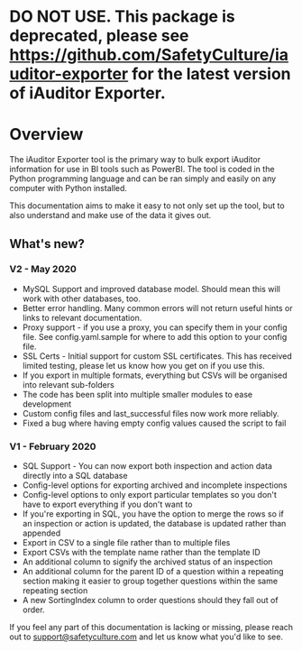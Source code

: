 # DO NOT USE. This package is deprecated, please see https://github.com/SafetyCulture/iauditor-exporter for the latest version of iAuditor Exporter.

# Overview
The iAuditor Exporter tool is the primary way to bulk export iAuditor information for use in BI tools such as PowerBI. The tool is coded in the Python programming language and can be ran simply and easily on any computer with Python installed.

This documentation aims to make it easy to not only set up the tool, but to also understand and make use of the data it gives out.

## What's new?

### V2 - May 2020
* MySQL Support and improved database model. Should mean this will work with other databases, too. 
* Better error handling. Many common errors will not return useful hints or links to relevant documentation.
* Proxy support - if you use a proxy, you can specify them in your config file. See config.yaml.sample for where to add this option to your config file.
* SSL Certs - Initial support for custom SSL certificates. This has received limited testing, please let us know how you get on if you use this.
* If you export in multiple formats, everything but CSVs will be organised into relevant sub-folders
* The code has been split into multiple smaller modules to ease development
* Custom config files and last_successful files now work more reliably. 
* Fixed a bug where having empty config values caused the script to fail

### V1 - February 2020

* SQL Support - You can now export both inspection and action data directly into a SQL database
* Config-level options for exporting archived and incomplete inspections
* Config-level options to only export particular templates so you don't have to export everything if you don't want to
* If you're exporting in SQL, you have the option to merge the rows so if an inspection or action is updated, the database is updated rather than appended 
* Export in CSV to a single file rather than to multiple files
* Export CSVs with the template name rather than the template ID 
* An additional column to signify the archived status of an inspection
* An additional column for the parent ID of a question within a repeating section making it easier to group together questions within the same repeating section
* A new SortingIndex column to order questions should they fall out of order.  


If you feel any part of this documentation is lacking or missing, please reach out to support@safetyculture.com and let us know what you'd like to see.
